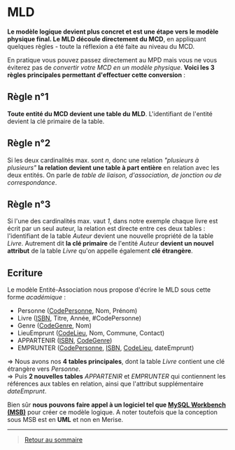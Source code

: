 # MLD

**Le modèle logique devient plus concret et est une étape vers le modèle physique final. Le MLD découle directement du MCD**, en appliquant quelques règles - toute la réflexion a été faite au niveau du MCD.

En pratique vous pouvez passez directement au MPD mais vous ne vous éviterez pas de *convertir votre MCD en un modèle physique*. **Voici les 3 règles principales permettant d'effectuer cette conversion** :

## Règle n°1

**Toute entité du MCD devient une table du MLD**. L'identifiant de l'entité devient la clé primaire de la table.

## Règle n°2

Si les deux cardinalités max. sont _n_, donc une relation _"plusieurs à plusieurs"_ **la relation devient une table à part entière** en relation avec les deux entités. On parle de *table de liaison, d'association, de jonction ou de correspondance*.

## Règle n°3

Si l'une des cardinalités max. vaut _1_, dans notre exemple chaque livre est écrit par un seul auteur, la relation est directe entre ces deux tables : l'identifiant de la table *Auteur* devient une nouvelle propriété de la table *Livre*. Autrement dit **la clé primaire** de l'entité _Auteur_ **devient un nouvel attribut** de la table _Livre_ qu'on appelle également **clé étrangère**.

## Ecriture

Le modèle Entité-Association nous propose d'écrire le MLD sous cette forme _académique_ :

- Personne (<u>CodePersonne</u>, Nom, Prénom)
- Livre (<u>ISBN</u>, Titre, Année, #CodePersonne)
- Genre (<u>CodeGenre</u>, Nom)
- LieuEmprunt (<u>CodeLieu</u>, Nom, Commune, Contact)
- APPARTENIR (<u>ISBN</u>, <u>CodeGenre</u>)
- EMPRUNTER (<u>CodePersonne</u>, <u>ISBN</u>, <u>CodeLieu</u>, dateEmprunt)

=> Nous avons nos **4 tables principales**, dont la table _Livre_ contient une clé étrangère vers _Personne_.  
=> Puis **2 nouvelles tables** _APPARTENIR_ et _EMPRUNTER_ qui contiennent les références aux tables en relation, ainsi que l'attribut supplémentaire _dateEmprunt_.

Bien sûr **nous pouvons faire appel à un logiciel tel que [MySQL Workbench (MSB)](https://www.mysql.com/fr/products/workbench/)** pour créer ce modèle logique. A noter toutefois que la conception sous MSB est en **UML** et non en Merise.

---

> [Retour au sommaire](./README.md)